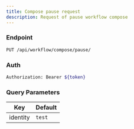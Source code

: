 ```yaml
---
title: Compose pause request
description: Request of pause workflow compose
---
```


### Endpoint

```bash
PUT /api/workflow/compose/pause/
```

### Auth

```bash
Authorization: Bearer ${token}
```

### Query Parameters

| Key | Default |
|-----|---------|
| identity | `test` |

